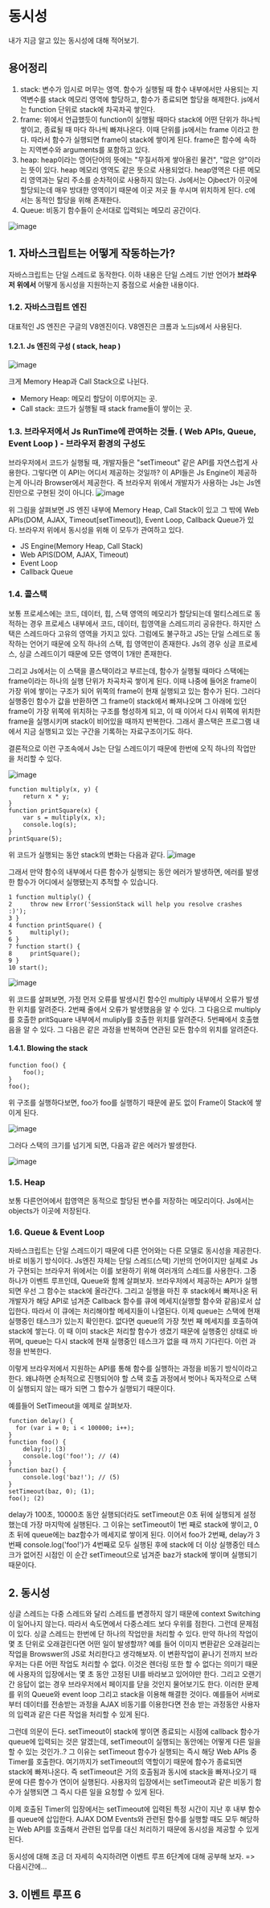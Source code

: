 # 동시성
내가 지금 알고 있는 동시성에 대해 적어보기.

## 용어정리
1. stack: 변수가 임시로 머무는 영역. 함수가 실행될 때 함수 내부에서만 사용되는 지역변수를 stack 메모리 영역에 할당하고, 함수가 종료되면 할당을 해제한다. js에서는 function 단위로 stack에 차곡차곡 쌓인다.
2. frame: 위에서 언급했듯이 function이 실행될 때마다 stack에 어떤 단위가 하나씩 쌓이고, 종료될 때 마다 하나씩 빠져나온다. 
이때 단위를 js에서는 frame 이라고 한다. 따라서 함수가 실행되면 frame이 stack에 쌓이게 된다. frame은 함수에 속하는 지역변수와 arguments를 포함하고 있다.
3. heap: heap이라는 영어단어의 뜻에는 "무질서하게 쌓아올린 물건", "많은 양"이라는 뜻이 있다. heap 메모리 영역도 같은 뜻으로 사용되었다.
heap영역은 다른 메모리 영역과는 달리 주소를 순차적이로 사용하지 않는다. Js에서는 Ojbect가 이곳에 할당되는데 매우 방대한 영역이기 때문에 이곳 저곳 들 쑤시며 위치하게 된다.
c에서는 동적인 할당을 위해 존재한다. 
4. Queue: 비동기 함수들이 순서대로 입력되는 메모리 공간이다.

![image](https://user-images.githubusercontent.com/39623897/107874410-ec49b700-6efc-11eb-987d-413ff399565f.png)

## 1. 자바스크립트는 어떻게 작동하는가?
자바스크립트는 단일 스레드로 동작한다. 이하 내용은 단일 스레드 기반 언어가 **브라우저 위에서** 어떻게 동시성을 지원하는지 중점으로 서술한 내용이다.

### 1.2. 자바스크립트 엔진
대표적인 JS 엔진은 구글의 V8엔진이다. V8엔진은 크롬과 노드js에서 사용된다. 

#### 1.2.1. Js 엔진의 구성 ( stack, heap )
![image](https://user-images.githubusercontent.com/39623897/107872686-45125300-6eef-11eb-8206-07235b72fb03.png)

크게 Memory Heap과 Call Stack으로 나뉜다.
- Memory Heap: 메모리 할당이 이루어지는 곳.
- Call stack: 코드가 실행될 때 stack frame들이 쌓이는 곳.

### 1.3. 브라우저에서 Js RunTime에 관여하는 것들. ( Web APIs, Queue, Event Loop ) - 브라우저 환경의 구성도
브라우저에서 코드가 실행될 때, 개발자들은 "setTimeout" 같은 API를 자연스럽게 사용한다. 그렇다면 이 API는 어디서 제공하는 것일까?
이 API들은 Js Engine이 제공하는게 아니라 Browser에서 제공한다. 즉 브라우저 위에서 개발자가 사용하는 Js는 Js엔진만으로 구현된 것이 아니다.
![image](https://user-images.githubusercontent.com/39623897/107872926-6d9b4c80-6ef1-11eb-9740-e7f6f068db27.png)

위 그림을 살펴보면 JS 엔진 내부에 Memory Heap, Call Stack이 있고 그 밖에 Web APIs(DOM, AJAX, Timeout[setTimeout]), Event Loop, Callback Queue가 있다. 브라우저 위에서 동시성을 위해 이 모두가 관여하고 있다. 

- JS Engine(Memory Heap, Call Stack)
- Web APIS(DOM, AJAX, Timeout)
- Event Loop
- Callback Queue

### 1.4. 콜스택
보통 프로세스에는 코드, 데이터, 힙, 스택 영역의 메모리가 할당되는데
멀티스레드로 동적하는 경우 프로세스 내부에서 코드, 데이터, 힙영역을 스레드끼리 공유한다. 하지만 스택은 스레드마다 고유의 영역을 가지고 있다. 그럼에도 불구하고 JS는 단일 스레드로 동작하는 언어기 때문에 오직 하나의 스택, 힙 영역만이 존재한다.
Js의 경우 싱글 프로세스, 싱글 스레드이기 때문에 모든 영역이 1개만 존재한다. 

그리고 Js에서는 이 스택을 콜스택이라고 부르는데, 함수가 실행될 때마다 스택에는 frame이라는 하나의 실행 단위가 차곡차곡 쌓이게 된다. 
이때 나중에 들어온 frame이 가장 위에 쌓이는 구조가 되어 위쪽의 frame이 현재 실행되고 있는 함수가 된다. 
그러다 실행중인 함수가 값을 반환하면 그 frame이 stack에서 빠져나오며 그 아래에 있던 frame이 가장 위쪽에 위치하는 구조를 형성하게 되고,
이 때 이어서 다시 위쪽에 위치한 frame을 실행시키며 stack이 비어있을 때까지 반복한다.
그래서 콜스택은 프로그램 내에서 지금 실행되고 있는 구간을 기록하는 자료구조이기도 하다. 

결론적으로 이런 구조속에서 Js는 단일 스레드이기 때문에 한번에 오직 하나의 작업만을 처리할 수 있다.

![image](https://user-images.githubusercontent.com/39623897/107874379-a42a9480-6efc-11eb-8a90-5963cdb44e53.png)


```
function multiply(x, y) {
    return x * y;
}
function printSquare(x) {
    var s = multiply(x, x);
    console.log(s);
}
printSquare(5);
```

위 코드가 실행되는 동안 stack의 변화는 다음과 같다.
![image](https://user-images.githubusercontent.com/39623897/107873132-65441100-6ef3-11eb-9a13-cfa732719c2d.png)

그래서 만약 함수의 내부에서 다른 함수가 실행되는 동안 에러가 발생하면, 에러를 발생한 함수가 어디에서 실행됐는지 추적할 수 있습니다.
```
1 function multiply() {
2     throw new Error('SessionStack will help you resolve crashes :)');
3 }
4 function printSquare() {
5     multiply();
6 }
7 function start() {
8     printSquare();
9 }
10 start();
```
![image](https://user-images.githubusercontent.com/39623897/107873201-1f3b7d00-6ef4-11eb-80ff-b9926ed9e162.png)

위 코드를 살펴보면, 가정 먼저 오류를 발생시킨 함수인 multiply 내부에서 오류가 발생한 위치를 알려준다. 2번째 줄에서 오류가 발생했음을 알 수 있다. 
그 다음으로 multiply를 호출한 pritSquare 내부에서 muliply를 호출한 위치를 알려준다. 5번째에서 호출했음을 알 수 있다. 그 다음은 같은 과정을 반복하며
연관된 모든 함수의 위치를 알려준다.

#### 1.4.1. Blowing the stack
```
function foo() {
    foo();
}
foo();
```
위 구조를 실행하다보면, foo가 foo를 실행하기 때문에 끝도 없이 Frame이 Stack에 쌓이게 된다.

![image](https://user-images.githubusercontent.com/39623897/107873297-ea7bf580-6ef4-11eb-96dd-c7f640f934fe.png)

그러다 스택의 크기를 넘기게 되면, 다음과 같은 에러가 발생한다.

![image](https://user-images.githubusercontent.com/39623897/107873277-bbfe1a80-6ef4-11eb-8912-9ce17a4cba69.png)

### 1.5. Heap
보통 다른언어에서 힙영역은 동적으로 할당된 변수를 저장하는 메모리이다. Js에서는 objects가 이곳에 저장된다.

### 1.6. Queue & Event Loop
자바스크립트는 단일 스레드이기 때문에 다른 언어와는 다른 모델로 동시성을 제공한다. 바로 비동기 방식이다. Js엔진 자체는 단일 스레드(스택) 기반의 언어이지만
실제로 Js가 구현되는 브라우저 위에서는 이를 보완하기 위해 여러개의 스레드를 사용한다. 그중 하나가 이벤트 루프인데, Queue와 함께 살펴보자. 
브라우저에서 제공하는 API가 실행되면 우선 그 함수는 stack에 올라간다. 
그리고 실행을 마친 후 stack에서 빠져나온 뒤 개발자가 해당 API로 넘겨준 Callback 함수를 큐에 메세지(실행할 함수와 같음)로서 삽입한다. 
따라서 이 큐에는 처리해야할 메세지들이 나열된다. 이제 queue는 스택에 현재 실행중인 태스크가 있는지 확인한다. 없다면 queue의 가장 첫번 째 메세지를
호출하여 stack에 쌓는다. 이 때 이미 stack은 처리할 함수가 생겼기 때문에 실행중인 상태로 바뀌며, queue는 다시 stack에 현재 실행중인 테스크가 없을 때 까지
기다린다. 이런 과정을 반복한다. 

이렇게 브라우저에서 지원하는 API를 통해 함수를 실행하는 과정을 비동기 방식이라고 한다. 왜냐하면 순처적으로 진행되어야 할 스택 호출 과정에서 벗어나
독자적으로 스택이 실행되지 않는 때가 되면 그 함수가 실행되기 때문이다. 

예를들어 SetTimeout을 예제로 살펴보자.
```
function delay() {
  for (var i = 0; i < 100000; i++);
}
function foo() {
    delay(); (3)
    console.log('foo!'); // (4)
}
function baz() {
    console.log('baz!'); // (5)
}
setTimeout(baz, 0); (1);
foo(); (2)
```
delay가 100초, 10000초 동안 실행되더라도 setTimeout은 0초 뒤에 실행되게 설정했는데 가장 마지막에 실행된다.
그 이유는 setTimeout이 1번 째로 stack에 쌓이고, 0초 뒤에 queue에는 baz함수가 메세지로 쌓이게 된다. 
이어서 foo가 2번째, delay가 3번째 console.log('foo!')가 4번째로 모두 실행된 후에 stack에
더 이상 실행중인 테스크가 없어진 시점인 이 순간 setTimeout으로 넘겨준 baz가 stack에 쌓이며 실행되기 때문이다.

## 2. 동시성
싱글 스레드는 다중 스레드와 달리 스레드를 변경하지 않기 때문에 context Switching이 일어나지 않는다. 따라서 속도면에서 다중스레드 보다 
우위를 점한다. 그런데 문제점이 있다. 싱글 스레드는 한번에 단 하나의 작업만을 처리할 수 있다. 만약 하나의 작업이 몇 초 단위로 오래걸린다면 어떤 일이 발생할까?
예를 들어 이미지 변환같은 오래걸리는 작업을 Browswer의 JS로 처리한다고 생각해보자. 이 변환작업이 끝나기 전까지 브라우저는 다른 어떤 작업도 처리할 수 없다.
이것은 렌더링 또한 할 수 없다는 의미기 때문에 사용자의 입장에서는 몇 초 동안 고정된 UI를 바라보고 있어야만 한다. 그리고 오랜기간 응답이 없는 경우 
브라우저에서 페이지를 닫을 것인지 물어보기도 한다. 이러한 문제를 위의 Queue와 event loop 그리고 stack을 이용해 해결한 것이다.
예를들어 서버로 부터 데이터를 전송받는 과정을 AJAX 비동기를 이용한다면 전송 받는 과정동안 사용자의 입력과 같은 다른 작업을 처리할 수 있게 된다.

그런데 의문이 든다. setTimeout이 stack에 쌓이면 종료되는 시점에 callback 함수가 queue에 입력되는 것은 알겠는데, setTimeout이 실행되는
동안에는 어떻게 다른 일을 할 수 있는 것인가..? 그 이유는 setTimeout 함수가 실행되는 즉시 해당 Web APIs 중 Timer를 호출한다. 여기까지가 setTimeout의 역할이기 때문에 함수가 종료되면 stack에 빠져나온다. 즉 setTimeout은 거의 호출됨과 동시에 stack을 빠져나오기 때문에 다른 함수가 연이어 실행된다. 사용자의 입장에서는 setTimeout과 같은 비동기 함수가 실행되면 그 즉시 다른 일을 요청할 수 있게 된다. 

이제 호출된 Timer의 입장에서는 setTimeout에 입력된 특정 시간이 지난 후 내부 함수를 queue에 삽입한다. AJAX DOM Events와 관련된
함수를 실행할 때도 모두 해당하는 Web API를 호출해서 관련된 업무를 대신 처리하기 때문에 동시성을 제공할 수 있게 된다.

동시성에 대해 조금 더 자세히 숙지하려면 이벤트 루프 6단계에 대해 공부해 보자. => 다음시간에...

## 3. 이벤트 루프 6
